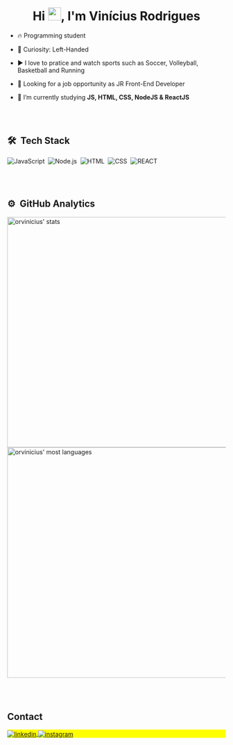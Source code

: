 
<h1 align="center">Hi <img src="https://raw.githubusercontent.com/kaueMarques/kaueMarques/master/hi.gif" height="30px">, I'm Vinícius Rodrigues</h1>


- 🔥 Programming student

- 🤔 Curiosity: Left-Handed

- ▶️ I love to pratice and watch sports such as Soccer, Volleyball, Basketball and Running

- 👀 Looking for a job opportunity as JR Front-End Developer

- 🔭 I’m currently studying **JS, HTML, CSS, NodeJS & ReactJS**





<br><br>

## 🛠 &nbsp;Tech Stack

![JavaScript](https://img.shields.io/badge/-JavaScript-05122A?style=flat&logo=javascript)&nbsp;
![Node.js](https://img.shields.io/badge/-Node.js-05122A?style=flat&logo=node.js)&nbsp;
![HTML](https://img.shields.io/badge/-HTML-05122A?style=flat&logo=HTML5)&nbsp;
![CSS](https://img.shields.io/badge/-CSS-05122A?style=flat&logo=CSS3&logoColor=1572B6)&nbsp;
![REACT](https://img.shields.io/badge/-React-05122A?style=flat&logo=react)&nbsp;


<br><br>

## ⚙️ &nbsp;GitHub Analytics

<p align="left">
<img width="530em" src="https://github-readme-stats.vercel.app/api?username=orvinicius&show_icons=true&theme=vision-friendly-dark" alt="orvinicius' stats"/>
<img width="530em" src="https://github-readme-stats.vercel.app/api/top-langs/?username=orvinicius&layout=compact&theme=vision-friendly-dark" alt="orvinicius' most languages"/>
</p>


<br><br>

## Contact

<p align="left" style="background:yellow">


<a href="https://linkedin.com/in/viniciusrodrigues03" target="_blank">
  <img align="center" src="https://img.shields.io/badge/-viniciusrodrigues03-05122A?style=flat&logo=linkedin" alt="linkedin"/>
</a>
<a href="https://instagram.com/_vinior" target="_blank">
 <img align="center" src="https://img.shields.io/badge/-_vinior-05122A?style=flat&logo=instagram" alt="instagram"/>
</a>
</p>
